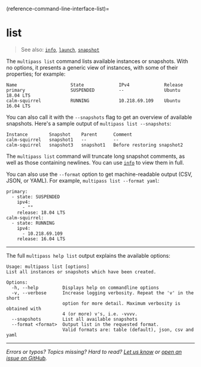 (reference-command-line-interface-list)=
# list

> See also: [`info`](/reference/command-line-interface/info), [`launch`](/reference/command-line-interface/launch), [`snapshot`](/reference/command-line-interface/snapshot)

The `multipass list` command lists available instances or snapshots. With no options, it presents a generic view of instances, with some of their properties; for example:

```{code-block} text
Name                    State             IPv4             Release
primary                 SUSPENDED         --               Ubuntu 18.04 LTS
calm-squirrel           RUNNING           10.218.69.109    Ubuntu 16.04 LTS
```

You can also call it with the `--snapshots` flag to get an overview of available snapshots. Here's a sample output of `multipass list --snapshots`:

```{code-block} text
Instance        Snapshot    Parent      Comment
calm-squirrel   snapshot1   --          --
calm-squirrel   snapshot3   snapshot1   Before restoring snapshot2
```

The `multipass list` command will truncate long snapshot comments, as well as those containing newlines. You can use [`info`](/reference/command-line-interface/info) to view them in full.

You can also use the `--format` option to get machine-readable output (CSV, JSON, or YAML). For example, `multipass list --format yaml`:

```{code-block} text
primary:
  - state: SUSPENDED
    ipv4:
      - ""
    release: 18.04 LTS
calm-squirrel:
  - state: RUNNING
    ipv4:
      - 10.218.69.109
    release: 16.04 LTS
```

---
The full `multipass help list` output explains the available options:

```{code-block} text
Usage: multipass list [options]
List all instances or snapshots which have been created.

Options:
  -h, --help         Displays help on commandline options
  -v, --verbose      Increase logging verbosity. Repeat the 'v' in the short
                     option for more detail. Maximum verbosity is obtained with
                     4 (or more) v's, i.e. -vvvv.
  --snapshots        List all available snapshots
  --format <format>  Output list in the requested format.
                     Valid formats are: table (default), json, csv and yaml
```

---

*Errors or typos? Topics missing? Hard to read? <a href="https://docs.google.com/forms/d/e/1FAIpQLSd0XZDU9sbOCiljceh3rO_rkp6vazy2ZsIWgx4gsvl_Sec4Ig/viewform?usp=pp_url&entry.317501128=https://canonical.com/multipass/docs/list-command" target="_blank">Let us know</a> or <a href="https://github.com/canonical/multipass/issues/new/choose" target="_blank">open an issue on GitHub</a>.*
